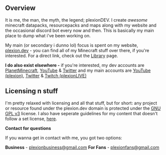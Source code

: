 ## Overview

It is me, the man, the myth, the legend; plexionDEV. I create *awesome* minecraft datapacks, resourcepacks and maps along with my website and the occasional discord bot every now and then. This is basically my main place to dump what i've been working on.

My main (or secondary i dunno lol) focus is spent on my website, [plexion.dev](https://plexion.dev) - you can find all of my Minecraft stuff over there, if you're interested. For a direct link, check out the [Library](https://plexion.dev/library) page.

**I do also exist elsewhere -**
 if you're interested, my dev accounts are [PlanetMinecraft](https://planetminecraft.com/member/plexiondev), [YouTube](https://tinyurl.com/plexiondev) & [Twitter](https://twitter.com/plexiondev) and my main accounts are [YouTube (plexion)](https://youtube.com/plexion), [Twitter](https://twitter.com/plexionlive) & [Twitch (plexionLIVE)](https://twitch.tv/plexionLIVE)

## Licensing n stuff

I'm pretty relaxed with licensing and all that stuff, but for short: any project or resource found under the plexion.dev domain is protected under the [GNU GPL v3](https://github.com/plexiondev/plexiondev.github.io/blob/master/LICENSE) license. I also have seperate guidelines for my content that doesn't follow a set license, [here](https://plexion.dev/terms).

**Contact for questions**

If you wanna get in contact with me, you got two options:

**Business** - [plexionbusiness@gmail.com](mailto:plexionbusiness@gmail.com)
**For Fans** - [plexionfans@gmail.com](mailto:plexionfans@gmail.com)

